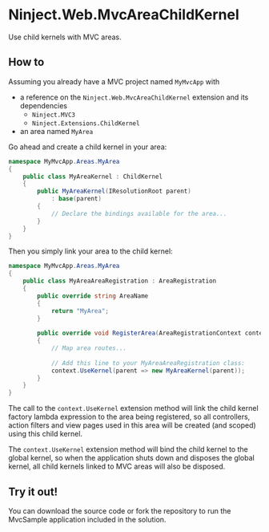 Ninject.Web.MvcAreaChildKernel
==============================

Use child kernels with MVC areas.

How to
------

Assuming you already have a MVC project named ```MyMvcApp``` with 

* a reference on the ```Ninject.Web.MvcAreaChildKernel``` extension and its dependencies
  * ```Ninject.MVC3```
  * ```Ninject.Extensions.ChildKernel```
* an area named ```MyArea```

Go ahead and create a child kernel in your area:

```csharp
namespace MyMvcApp.Areas.MyArea
{
    public class MyAreaKernel : ChildKernel
    {
        public MyAreaKernel(IResolutionRoot parent)
            : base(parent)
        {
            // Declare the bindings available for the area...
        }
    }
}
```

Then you simply link your area to the child kernel:
```csharp
namespace MyMvcApp.Areas.MyArea
{
    public class MyAreaAreaRegistration : AreaRegistration
    {
        public override string AreaName
        {
            return "MyArea";
        }
        
        public override void RegisterArea(AreaRegistrationContext context)
        {
            // Map area routes...
            
            // Add this line to your MyAreaAreaRegistration class: 
            context.UseKernel(parent => new MyAreaKernel(parent));
        }
    }
}
```

The call to the ```context.UseKernel``` extension method will link the child kernel factory lambda expression to the area being registered, so all controllers, action filters and view pages used in this area will be created (and scoped) using this child kernel.

The ```context.UseKernel``` extension method will bind the child kernel to the global kernel, so when the application shuts down and disposes the global kernel, all child kernels linked to MVC areas will also be disposed.

Try it out!
-----------

You can download the source code or fork the repository to run the MvcSample application included in the solution.
